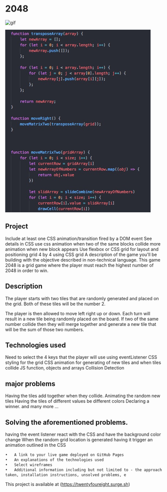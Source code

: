 # 2048 

<!-- 
![2048_gif](https://user-images.githubusercontent.com/29616227/62468815-f49c3000-b764-11e9-9d7a-5390deeb1b64.gif) -->

<img width="400" height="500" alt="gif" src="https://user-images.githubusercontent.com/29616227/62475739-a5a9c700-b773-11e9-902f-a878bcd55bc3.gif">

<!-- ![hhh](https://user-images.githubusercontent.com/29616227/62475739-a5a9c700-b773-11e9-902f-a878bcd55bc3.gif) -->



![capture logic](images/sample.jpg)



## Project
Include at least one CSS animation/transition fired by a DOM event
See details in CSS
use css animation when two of the same blocks collide
more animation when new block appears 
Use flexbox or CSS grid for layout and positioning
grid 4 by 4 using CSS grid 
A description of the game you'll be building with the objective described in non-technical language.
This game 2048 is a grid game where the player must reach the highest number of 2048 in order to win.

## Description 


The player starts with two tiles that are randomly generated and placed on the grid. Both of these tiles will be the number 2. 

The player is then allowed to move left right up or down. Each turn will result in a new tile being randomly placed on the board.  If two of the same number collide then they will merge together and generate a new tile that will be the sum of those two numbers. 


## Technologies used
Need to select the 4 keys that the player will use using eventListener 
CSS styling for the grid
CSS animation for generating of new tiles and when tiles collide
JS function, objects and arrays
Collision Detection 



## major problems 
Having the tiles add together when they collide.
Animating the random new tiles
Having the tiles of different values be different colors
Declaring a winner. 
and many more …


## Solving the aforementioned problems.
having the event listener react with the CSS and have the background color change 
When the random grid location is generated having it trigger an animation outlined in the CSS



	•	A link to your live game deployed on GitHub Pages
	•	An explanations of the technologies used
	•	Select wireframes
	•	Additional information including but not limited to - the approach taken, installation instructions, unsolved problems, e
	
This project is available at (https://twentyfoureight.surge.sh)

